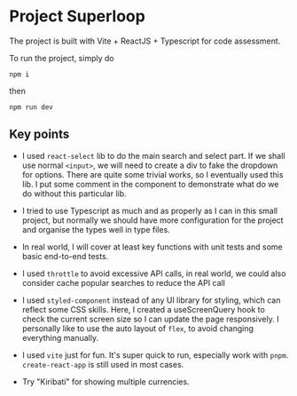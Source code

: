# Project Superloop

The project is built with Vite + ReactJS + Typescript for code assessment.

To run the project, simply do

```
npm i
```

then

```
npm run dev
```

## Key points

- I used `react-select` lib to do the main search and select part. If we shall use normal `<input>`, we will need to create a div to fake the dropdown for options. There are quite some trivial works, so I eventually used this lib. I put some comment in the component to demonstrate what do we do without this particular lib.

* I tried to use Typescript as much and as properly as I can in this small project, but normally we should have more configuration for the project and organise the types well in type files.

- In real world, I will cover at least key functions with unit tests and some basic end-to-end tests.

- I used `throttle` to avoid excessive API calls, in real world, we could also consider cache popular searches to reduce the API call

- I used `styled-component` instead of any UI library for styling, which can reflect some CSS skills. Here, I created a useScreenQuery hook to check the current screen size so I can update the page responsively. I personally like to use the auto layout of `flex`, to avoid changing everything manually.

* I used `vite` just for fun. It's super quick to run, especially work with `pnpm`. `create-react-app` is still used in most cases.

* Try "Kiribati" for showing multiple currencies.
